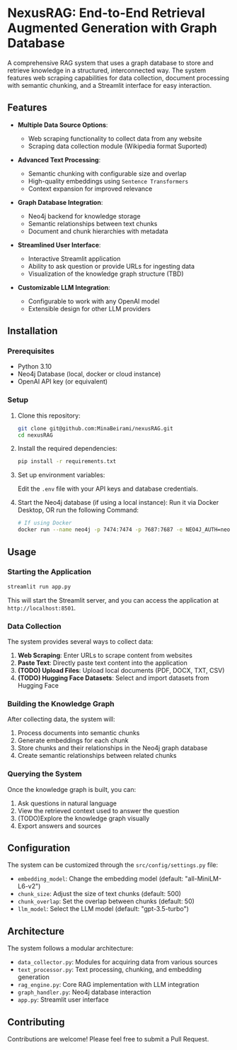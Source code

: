 # NexusRAG: End-to-End Retrieval Augmented Generation with Graph Database

A comprehensive RAG system that uses a graph database to store and retrieve knowledge in a structured, interconnected way. The system features web scraping capabilities for data collection, document processing with semantic chunking, and a Streamlit interface for easy interaction.

## Features

- **Multiple Data Source Options**:
  - Web scraping functionality to collect data from any website
  - Scraping data collection module (Wikipedia format Suported)

- **Advanced Text Processing**:
  - Semantic chunking with configurable size and overlap
  - High-quality embeddings using `Sentence Transformers`
  - Context expansion for improved relevance

- **Graph Database Integration**:
  - Neo4j backend for knowledge storage
  - Semantic relationships between text chunks
  - Document and chunk hierarchies with metadata

- **Streamlined User Interface**:
  - Interactive Streamlit application
  - Ability to ask question or provide URLs for ingesting data
  - Visualization of the knowledge graph structure (TBD)

- **Customizable LLM Integration**:
  - Configurable to work with any OpenAI model
  - Extensible design for other LLM providers

## Installation

### Prerequisites

- Python 3.10
- Neo4j Database (local, docker or cloud instance)
- OpenAI API key (or equivalent)

### Setup

1. Clone this repository:
   ```bash
   git clone git@github.com:MinaBeirami/nexusRAG.git
   cd nexusRAG
   ```

2. Install the required dependencies:
   ```bash
   pip install -r requirements.txt
   ```

3. Set up environment variables:

   Edit the `.env` file with your API keys and database credentials.

4. Start the Neo4j database (if using a local instance):
    Run it via Docker Desktop,
    OR run the following Command:
   ```bash
   # If using Docker
   docker run --name neo4j -p 7474:7474 -p 7687:7687 -e NEO4J_AUTH=neo4j/password -d neo4j
   ```

## Usage

### Starting the Application

```bash
streamlit run app.py
```

This will start the Streamlit server, and you can access the application at `http://localhost:8501`.

### Data Collection

The system provides several ways to collect data:

1. **Web Scraping**: Enter URLs to scrape content from websites
2. **Paste Text**: Directly paste text content into the application
3. **(TODO) Upload Files**: Upload local documents (PDF, DOCX, TXT, CSV)
4. **(TODO) Hugging Face Datasets**: Select and import datasets from Hugging Face

### Building the Knowledge Graph

After collecting data, the system will:

1. Process documents into semantic chunks
2. Generate embeddings for each chunk
3. Store chunks and their relationships in the Neo4j graph database
4. Create semantic relationships between related chunks

### Querying the System

Once the knowledge graph is built, you can:

1. Ask questions in natural language
2. View the retrieved context used to answer the question
3. (TODO)Explore the knowledge graph visually
4. Export answers and sources

## Configuration

The system can be customized through the `src/config/settings.py` file:

- `embedding_model`: Change the embedding model (default: "all-MiniLM-L6-v2")
- `chunk_size`: Adjust the size of text chunks (default: 500)
- `chunk_overlap`: Set the overlap between chunks (default: 50)
- `llm_model`: Select the LLM model (default: "gpt-3.5-turbo")

## Architecture

The system follows a modular architecture:

- `data_collector.py`: Modules for acquiring data from various sources
- `text_processor.py`: Text processing, chunking, and embedding generation
- `rag_engine.py`: Core RAG implementation with LLM integration
- `graph_handler.py`: Neo4j database interaction
- `app.py`: Streamlit user interface


## Contributing

Contributions are welcome! Please feel free to submit a Pull Request.